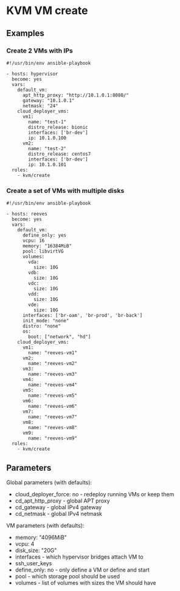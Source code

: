 # KVM VM create

## Examples

### Create 2 VMs with IPs
```
#!/usr/bin/env ansible-playbook

- hosts: hypervisor
  become: yes
  vars:
    default_vm:
      apt_http_proxy: "http://10.1.0.1:8080/"
      gateway: "10.1.0.1"
      netmask: "24"
    cloud_deployer_vms:
      vm1:
        name: "test-1"
        distro_release: bionic
        interfaces: ['br-dev']
        ip: 10.1.0.100
      vm2:
        name: "test-2"
        distro_release: centos7
        interfaces: ['br-dev']
        ip: 10.1.0.101
  roles:
    - kvm/create
```

### Create a set of VMs with multiple disks

```
#!/usr/bin/env ansible-playbook

- hosts: reeves
  become: yes
  vars:
    default_vm:
      define_only: yes
      vcpu: 16
      memory: "16384MiB"
      pool: libvirtVG
      volumes:
        vda:
          size: 10G
        vdb:
          size: 10G
        vdc:
          size: 10G
        vdd:
          size: 10G
        vde:
          size: 10G
      interfaces: ['br-oam', 'br-prod', 'br-back']
      init_mode: "none"
      distro: "none"
      os:
        boot: ["network", "hd"]
    cloud_deployer_vms:
      vm1:
        name: "reeves-vm1"
      vm2:
        name: "reeves-vm2"
      vm3:
        name: "reeves-vm3"
      vm4:
        name: "reeves-vm4"
      vm5:
        name: "reeves-vm5"
      vm6:
        name: "reeves-vm6"
      vm7:
        name: "reeves-vm7"
      vm8:
        name: "reeves-vm8"
      vm9:
        name: "reeves-vm9"
  roles:
    - kvm/create
```

## Parameters

Global parameters (with defaults):
- cloud_deployer_force: no - redeploy running VMs or keep them
- cd_apt_http_proxy - global APT proxy
- cd_gateway - global IPv4 gateway
- cd_netmask - global IPv4 netmask

VM parameters (with defaults):
- memory: "4096MiB"
- vcpu: 4
- disk_size: "20G"
- interfaces - which hypervisor bridges attach VM to
- ssh_user_keys
- define_only: no - only define a VM or define and start
- pool - which storage pool should be used
- volumes - list of volumes with sizes the VM should have
